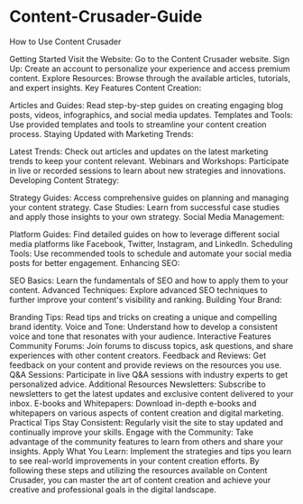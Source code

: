 # Content-Crusader-Guide
How to Use Content Crusader

Getting Started
Visit the Website: Go to the Content Crusader website.
Sign Up: Create an account to personalize your experience and access premium content.
Explore Resources: Browse through the available articles, tutorials, and expert insights.
Key Features
Content Creation:

Articles and Guides: Read step-by-step guides on creating engaging blog posts, videos, infographics, and social media updates.
Templates and Tools: Use provided templates and tools to streamline your content creation process.
Staying Updated with Marketing Trends:

Latest Trends: Check out articles and updates on the latest marketing trends to keep your content relevant.
Webinars and Workshops: Participate in live or recorded sessions to learn about new strategies and innovations.
Developing Content Strategy:

Strategy Guides: Access comprehensive guides on planning and managing your content strategy.
Case Studies: Learn from successful case studies and apply those insights to your own strategy.
Social Media Management:

Platform Guides: Find detailed guides on how to leverage different social media platforms like Facebook, Twitter, Instagram, and LinkedIn.
Scheduling Tools: Use recommended tools to schedule and automate your social media posts for better engagement.
Enhancing SEO:

SEO Basics: Learn the fundamentals of SEO and how to apply them to your content.
Advanced Techniques: Explore advanced SEO techniques to further improve your content's visibility and ranking.
Building Your Brand:

Branding Tips: Read tips and tricks on creating a unique and compelling brand identity.
Voice and Tone: Understand how to develop a consistent voice and tone that resonates with your audience.
Interactive Features
Community Forums: Join forums to discuss topics, ask questions, and share experiences with other content creators.
Feedback and Reviews: Get feedback on your content and provide reviews on the resources you use.
Q&A Sessions: Participate in live Q&A sessions with industry experts to get personalized advice.
Additional Resources
Newsletters: Subscribe to newsletters to get the latest updates and exclusive content delivered to your inbox.
E-books and Whitepapers: Download in-depth e-books and whitepapers on various aspects of content creation and digital marketing.
Practical Tips
Stay Consistent: Regularly visit the site to stay updated and continually improve your skills.
Engage with the Community: Take advantage of the community features to learn from others and share your insights.
Apply What You Learn: Implement the strategies and tips you learn to see real-world improvements in your content creation efforts.
By following these steps and utilizing the resources available on Content Crusader, you can master the art of content creation and achieve your creative and professional goals in the digital landscape.







